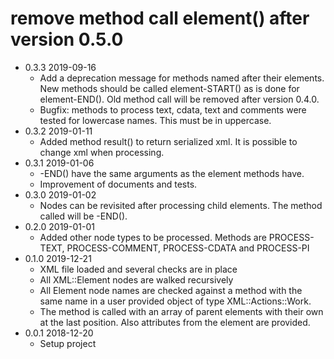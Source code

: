 # remove method call element() after version 0.5.0

* 0.3.3 2019-09-16
  * Add a deprecation message for methods named after their elements. New methods should be called element-START() as is done for element-END(). Old method call will be removed after version 0.4.0.
  * Bugfix: methods to process text, cdata, text and comments were tested for lowercase names. This must be in uppercase.
* 0.3.2 2019-01-11
  * Added method result() to return serialized xml. It is possible to change xml when processing.
* 0.3.1 2019-01-06
  * <some element>-END() have the same arguments as the element methods have.
  * Improvement of documents and tests.
* 0.3.0 2019-01-02
  * Nodes can be revisited after processing child elements. The method called will be <some element>-END().
* 0.2.0 2019-01-01
  * Added other node types to be processed. Methods are PROCESS-TEXT, PROCESS-COMMENT, PROCESS-CDATA and PROCESS-PI
* 0.1.0 2019-12-21
  * XML file loaded and several checks are in place
  * All XML::Element nodes are walked recursively
  * All Element node names are checked against a method with the same name in a user provided object of type XML::Actions::Work.
  * The method is called with an array of parent elements with their own at the last position. Also attributes from the element are provided.
* 0.0.1 2018-12-20
  * Setup project
